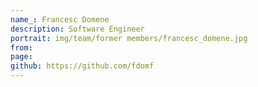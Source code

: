 ```yaml
---
name_: Francesc Domene
description: Software Engineer
portrait: img/team/former members/francesc_domene.jpg
from:
page: 
github: https://github.com/fdomf
---
```

